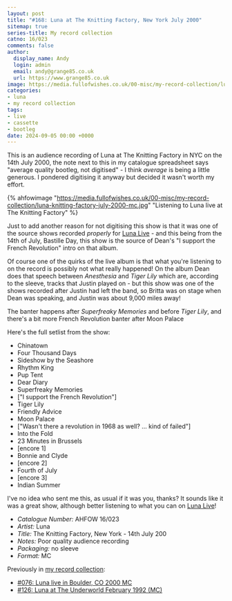 ```yaml
---
layout: post
title: "#168: Luna at The Knitting Factory, New York July 2000"
sitemap: true
series-title: My record collection
catno: 16/023
comments: false
author:
  display_name: Andy
  login: admin
  email: andy@grange85.co.uk
  url: https://www.grange85.co.uk
image: https://media.fullofwishes.co.uk/00-misc/my-record-collection/luna-knitting-factory-july-2000-mc.jpg
categories:
- luna
- my record collection
tags:
- live
- cassette
- bootleg
date: 2024-09-05 00:00 +0000
---
```

This is an audience recording of Luna at The Knitting Factory in NYC on the 14th July 2000, the note next to this in my catalogue spreadsheet says "average quality bootleg, not digitised" - I think _average_ is being a little generous. I pondered digitising it anyway but decided it wasn't worth my effort.

{% ahfowimage "https://media.fullofwishes.co.uk/00-misc/my-record-collection/luna-knitting-factory-july-2000-mc.jpg" "Listening to Luna live at The Knitting Factory" %}

Just to add another reason for not digitising this show is that it was one of the source shows recorded _properly_ for [Luna Live](/database/luna/releases/luna-live/) - and this being from the 14th of July, Bastille Day, this show is the source of Dean's "I support the French Revolution" intro on that album. 

Of course one of the quirks of the live album is that what you're listening to on the record is possibly not what really happened! On the album Dean does that speech between _Anesthesia_ and _Tiger Lily_ which are, according to the sleeve, tracks that Justin played on - but this show was one of the shows recorded after Justin had left the band, so Britta was on stage when Dean was speaking, and Justin was about 9,000 miles away!

The banter happens after _Superfreaky Memories_ and before _Tiger Lily_, and there's a bit more French Revolution banter after Moon Palace

Here's the full setlist from the show:

 - Chinatown
 - Four Thousand Days
 - Sideshow by the Seashore
 - Rhythm King
 - Pup Tent
 - Dear Diary
 - Superfreaky Memories
 - \["I support the French Revolution"\]
 - Tiger Lily
 - Friendly Advice
 - Moon Palace
 - \["Wasn't there a revolution in 1968 as well? ... kind of failed"\]
 - Into the Fold
 - 23 Minutes in Brussels
 - \[encore 1\]
 - Bonnie and Clyde
 - \[encore 2\]
 - Fourth of July
 - \[encore 3\]
 - Indian Summer

I've no idea who sent me this, as usual if it was you, thanks? It sounds like it was a great show, although better listening to what you can on [Luna Live](/database/luna/releases/luna-live/)!

  - *Catalogue Number:* AHFOW 16/023
  - *Artist:* Luna
  - *Title:* The Knitting Factory, New York - 14th July 200
  - *Notes:* Poor quality audience recording
  - *Packaging:* no sleeve
  - *Format:* MC

Previously in [my record collection](/category/my-record-collection):
 - [#076: Luna live in Boulder, CO 2000 MC](/2023/10/09/my-record-collection-076-luna-live-in-boulder-co-2000-mc/)
 - [#126: Luna at The Underworld February 1992 (MC)](/2024/04/11/my-record-collection-126-luna-at-the-underworld-february-1992-mc/)
